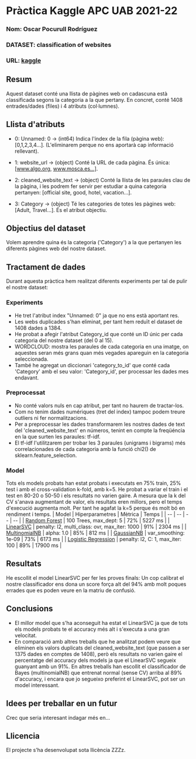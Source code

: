 # Pràctica Kaggle APC UAB 2021-22
### Nom: Oscar Pocurull Rodríguez
### DATASET: classification of websites
### URL: [kaggle](http://www.kaggle.com/hetulmehta/website-classification)
## Resum
Aquest dataset conté una llista de pàgines web on cadascuna està classificada segons la categoria a la que pertany.
En concret, conté 1408 entrades/dades (files) i 4 atributs (col·lumnes).
## Llista d'atributs
- 0: Unnamed: 0 -> (int64) Indica l'índex de la fila (pàgina web): [0,1,2,3,4...]. (L'eliminarem perque no ens aportarà cap informació rellevant).

- 1: website_url -> (object) Conté la URL de cada pàgina. És única: [www.algo.org, www.mosca.es...].

- 2: cleaned_website_text -> (object) Conté la llista de les paraules clau de la pàgina, i les podrem fer servir per estudiar a quina categoria pertanyen: [official site, good, hotel, vacation...].

- 3: Category -> (object) Té les categories de totes les pàgines web: [Adult, Travel...]. És el atribut objectiu.
## Objectius del dataset
Volem aprendre quina és la categoria ('Category') a la que pertanyen les diferents pàgines web del nostre dataset.
## Tractament de dades
Durant aquesta pràctica hem realitzat diferents experiments per tal de pulir el nostre dataset:
### Experiments
- He tret l'atribut index "Unnamed: 0" ja que no ens està aportant res.
- Les webs duplicades s'han eliminat, per tant hem reduït el dataset de 1408 dades a 1384.
- He probat a afegir l'atribut Category_id que conté un ID únic per cada categoria del nostre dataset (del 0 al 15).
- WORDCLOUD: mostra les paraules de cada categoria en una imatge, on aquestes seran més grans quan més vegades apareguin en la categoria seleccionada.
- També he agregat un diccionari 'category_to_id' que conté cada 'Category' amb el seu valor: 'Category_id', per processar les dades mes endavant.

### Preprocessat
- No conté valors nuls en cap atribut, per tant no haurem de tractar-los.
- Com no tenim dades numériques (tret del index) tampoc podem treure outliers ni fer normalitzacions.
- Per a preprocessar les dades transformarem les nostres dades de text del 'cleaned_website_text' en números, tenint en compte la freqüéncia en la que surten les paraules: tf-idf.
- El tf-idf l'utilitzarem per trobar les 3 paraules (unigrams i bigrams) més correlacionades de cada categoria amb la funció chi2() de sklearn.feature_selection.
### Model
Tots els models probats han estat probats i executats en 75% train, 25% test i amb el cross-validation k-fold, amb k=5.
He probat a variar el train i el test en 80-20 o 50-50 i els resultats no varien gaire.
A mesura que la k del CV s'anava augmentant de valor, els resultats eren millors, pero el temps d'execució augmenta molt. Per tant he agafat la k=5 perque és molt bó en rendiment i temps.
| Model | Hiperparametres | Mètrica | Temps |
| -- | -- | -- | -- |
| [Random Forest](link) | 100 Trees, max_dept: 5 | 72% | 5227 ms |
| [LinearSVC](link) | penalty: l2, multi_class: ovr, max_iter: 1000 | 91% | 2304 ms |
| [MultinomialNB](link) | alpha: 1.0 | 85% | 812 ms |
| [GaussianNB](link) | var_smoothing: 1e-09 | 73% | 6173 ms |
| [Logistic Regression](link) | penalty: l2, C: 1, max_iter: 100 | 89% | 17900 ms |
## Resultats
He escollit el model LinearSVC per fer les proves finals:
Un cop calibrat el nostre classificador ens dona un score força alt del 94% amb molt poques errades que es poden veure en la matriu de confusió.
## Conclusions
- El millor model que s'ha aconseguit ha estat el LinearSVC ja que de tots els models probats te el accuracy més alt i s'executa a una gran velocitat.
- En comparació amb altres treballs que he analitzat podem veure que eliminen els valors duplicats del cleaned_website_text (que passen a ser 1375 dades en comptes de 1408), però els resultats no varien gaire el percentatge del accuracy dels models ja que el LinearSVC segueix guanyant amb un 91%. En altres treballs han escollit el classificador de Bayes (multinomialNB) que entrenat normal (sense CV) arriba al 89% d'accuracy, i encara que jo segueixo preferint el LinearSVC, pot ser un model interessant.
## Idees per treballar en un futur
Crec que seria interesant indagar més en...
## Llicencia
El projecte s’ha desenvolupat sota llicència ZZZz.
